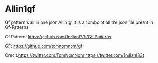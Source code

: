 # Allin1gf
Gf pattern's all in one json Allin1gf.It is a combo of all the json file presnt in Gf-Patterns

Gf Pattern:
https://github.com/1ndianl33t/Gf-Patterns

GF:
https://github.com/tomnomnom/gf

 
Credit:https://twitter.com/TomNomNom,https://twitter.com/1ndianl33t 
